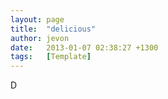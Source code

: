 ```yaml
---
layout: page
title:  "delicious"
author: jevon
date:   2013-01-07 02:38:27 +1300
tags:   [Template]
---
```


<img src="/w/img/socialmedia/delicious-16x16.png" width="16" height="16" style="vertical-align: text-bottom;" alt="Delicious Icon">
